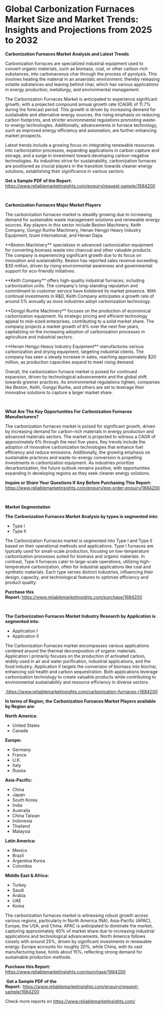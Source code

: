 <p><h1>Global Carbonization Furnaces Market Size and Market Trends: Insights and Projections from 2025 to 2032</h1></p><p><strong>Carbonization Furnaces Market Analysis and Latest Trends</strong></p>
<p><p>Carbonization furnaces are specialized industrial equipment used to convert organic materials, such as biomass, coal, or other carbon-rich substances, into carbonaceous char through the process of pyrolysis. This involves heating the material in an anaerobic environment, thereby releasing volatile substances and leaving behind char, which has various applications in energy production, metallurgy, and environmental management.</p><p>The Carbonization Furnaces Market is anticipated to experience significant growth, with a projected compound annual growth rate (CAGR) of 11.7% during the forecast period. This growth is driven by increasing demand for sustainable and alternative energy sources, the rising emphasis on reducing carbon footprints, and stricter environmental regulations promoting waste-to-energy technologies. Additionally, advancements in furnace technology, such as improved energy efficiency and automation, are further enhancing market prospects.</p><p>Latest trends include a growing focus on integrating renewable resources into carbonization processes, expanding applications in carbon capture and storage, and a surge in investment toward developing carbon-negative technologies. As industries strive for sustainability, carbonization furnaces are positioned as crucial players in the transition towards cleaner energy solutions, establishing their significance in various sectors.</p></p>
<p><strong>Get a Sample PDF of the Report:&nbsp;</strong> <a href="https://www.reliablemarketinsights.com/enquiry/request-sample/1684200?utm_campaign=2210&utm_medium=2&utm_source=Github&utm_content=ia&utm_term=26032025&utm_id=carbonization-furnaces">https://www.reliablemarketinsights.com/enquiry/request-sample/1684200</a></p>
<p>&nbsp;</p>
<p><strong>Carbonization Furnaces Major Market Players</strong></p>
<p><p>The carbonization furnaces market is steadily growing due to increasing demand for sustainable waste management solutions and renewable energy sources. Key players in this sector include Beston Machinery, Keith Company, Gongyi Runhe Machinery, Henan Hengyi Heavy Industry Equipment, Izumi International, and Henan Dajia.</p><p>**Beston Machinery** specializes in advanced carbonization equipment for converting biomass waste into charcoal and other valuable products. The company is experiencing significant growth due to its focus on innovation and sustainability. Beston has reported sales revenue exceeding $30 million, driven by rising environmental awareness and governmental support for eco-friendly initiatives.</p><p>**Keith Company** offers high-quality industrial furnaces, including carbonization units. The company's long-standing reputation and commitment to customer service have bolstered its market presence. With continual investments in R&D, Keith Company anticipates a growth rate of around 5% annually as more industries adopt carbonization technology.</p><p>**Gongyi Runhe Machinery** focuses on the production of economical carbonization equipment. Its strategic pricing and efficient technology appeal to mid-sized enterprises, contributing to a solid market share. The company projects a market growth of 6% over the next five years, capitalizing on the increasing adoption of carbonization processes in agriculture and industrial sectors.</p><p>**Henan Hengyi Heavy Industry Equipment** manufactures various carbonization and drying equipment, targeting industrial clients. The company has seen a steady increase in sales, reaching approximately $20 million, as production capacities expand to meet rising demand.</p><p>Overall, the carbonization furnace market is poised for continued expansion, driven by technological advancements and the global shift towards greener practices. As environmental regulations tighten, companies like Beston, Keith, Gongyi Runhe, and others are set to leverage their innovative solutions to capture a larger market share.</p></p>
<p>&nbsp;</p>
<p><strong>What Are The Key Opportunities For Carbonization Furnaces Manufacturers?</strong></p>
<p><p>The carbonization furnaces market is poised for significant growth, driven by increasing demand for carbon-rich materials in energy production and advanced materials sectors. The market is projected to witness a CAGR of approximately 6% through the next five years. Key trends include the adoption of innovative carbonization technologies that enhance fuel efficiency and reduce emissions. Additionally, the growing emphasis on sustainable practices and waste-to-energy conversion is propelling investments in carbonization equipment. As industries prioritize decarbonization, the future outlook remains positive, with opportunities expanding in developing regions as they seek cleaner energy solutions.</p></p>
<p><strong>Inquire or Share Your Questions If Any Before Purchasing This Report:</strong> <a href="https://www.reliablemarketinsights.com/enquiry/pre-order-enquiry/1684200?utm_campaign=2210&utm_medium=2&utm_source=Github&utm_content=ia&utm_term=26032025&utm_id=carbonization-furnaces">https://www.reliablemarketinsights.com/enquiry/pre-order-enquiry/1684200</a></p>
<p>&nbsp;</p>
<p><strong>Market Segmentation</strong></p>
<p><strong>The Carbonization Furnaces Market Analysis by types is segmented into:</strong></p>
<p><ul><li>Type I</li><li>Type II</li></ul></p>
<p><p>The Carbonization Furnaces market is segmented into Type I and Type II based on their operational methods and applications. Type I furnaces are typically used for small-scale production, focusing on low-temperature carbonization processes suited for biomass and organic materials. In contrast, Type II furnaces cater to large-scale operations, utilizing high-temperature carbonization, often for industrial applications like coal and synthetic materials. Each type serves distinct industries, influencing their design, capacity, and technological features to optimize efficiency and product quality.</p></p>
<p><strong>Purchase this Report:&nbsp;</strong><a href="https://www.reliablemarketinsights.com/purchase/1684200?utm_campaign=2210&utm_medium=2&utm_source=Github&utm_content=ia&utm_term=26032025&utm_id=carbonization-furnaces">https://www.reliablemarketinsights.com/purchase/1684200</a></p>
<p>&nbsp;</p>
<p><strong>The Carbonization Furnaces Market Industry Research by Application is segmented into:</strong></p>
<p><ul><li>Application I</li><li>Application II</li></ul></p>
<p><p>The Carbonization Furnaces market encompasses various applications centered around the thermal decomposition of organic materials. Application I primarily focuses on the production of activated carbon, widely used in air and water purification, industrial applications, and the food industry. Application II targets the conversion of biomass into biochar, enhancing soil health and carbon sequestration. Both applications leverage carbonization technology to create valuable products while contributing to environmental sustainability and resource efficiency in diverse sectors.</p></p>
<p><a href="https://www.reliablemarketinsights.com/carbonization-furnaces-r1684200?utm_campaign=2210&utm_medium=2&utm_source=Github&utm_content=ia&utm_term=26032025&utm_id=carbonization-furnaces">&nbsp;https://www.reliablemarketinsights.com/carbonization-furnaces-r1684200</a></p>
<p><strong>In terms of Region, the Carbonization Furnaces Market Players available by Region are:</strong></p>
<p>
    <p> <strong> North America: </strong>
        <ul>
            <li>United States</li>
            <li>Canada</li>
        </ul>
        </p> 
    <p> <strong> Europe: </strong>
        <ul>
            <li>Germany</li>
            <li>France</li>
            <li>U.K.</li>
            <li>Italy</li>
            <li>Russia</li>
        </ul>
        </p> 
    <p> <strong> Asia-Pacific: </strong>
        <ul>
            <li>China</li>
            <li>Japan</li>
            <li>South Korea</li>
            <li>India</li>
            <li>Australia</li>
            <li>China Taiwan</li>
            <li>Indonesia</li>
            <li>Thailand</li>
            <li>Malaysia</li>
        </ul>
        </p> 
    <p> <strong> Latin America: </strong>
        <ul>
            <li>Mexico</li>
            <li>Brazil</li>
            <li>Argentina Korea</li>
            <li>Colombia</li>
        </ul>
        </p> 
    <p> <strong> Middle East & Africa: </strong>
        <ul>
            <li>Turkey</li>
            <li>Saudi</li>
            <li>Arabia</li>
            <li>UAE</li>
            <li>Korea</li>
        </ul>
    </p>
    </p>
<p><p>The carbonization furnaces market is witnessing robust growth across various regions, particularly in North America (NA), Asia-Pacific (APAC), Europe, the USA, and China. APAC is anticipated to dominate the market, capturing approximately 40% of market share due to increasing industrial applications and technological advancements. North America follows closely with around 25%, driven by significant investments in renewable energy. Europe accounts for roughly 20%, while China, with its vast manufacturing base, holds about 15%, reflecting strong demand for sustainable production methods.</p></p>
<p><strong>Purchase this Report: </strong><a href="https://www.reliablemarketinsights.com/purchase/1684200?utm_campaign=2210&utm_medium=2&utm_source=Github&utm_content=ia&utm_term=26032025&utm_id=carbonization-furnaces">https://www.reliablemarketinsights.com/purchase/1684200</a></p>
<p>&nbsp;<strong>Get a Sample PDF of the Report:&nbsp;&nbsp;</strong><a href="https://www.reliablemarketinsights.com/enquiry/request-sample/1684200?utm_campaign=2210&utm_medium=2&utm_source=Github&utm_content=ia&utm_term=26032025&utm_id=carbonization-furnaces">https://www.reliablemarketinsights.com/enquiry/request-sample/1684200</a></p>
<p><strong></strong></p>
<p>Check more reports on <a href="https://www.reliablemarketinsights.com/?utm_campaign=2210&utm_medium=2&utm_source=Github&utm_content=ia&utm_term=26032025&utm_id=carbonization-furnaces">https://www.reliablemarketinsights.com/</a></p>